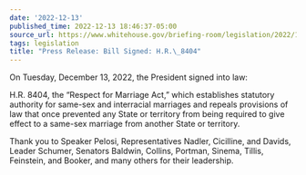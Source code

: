 ```yaml
---
date: '2022-12-13'
published_time: 2022-12-13 18:46:37-05:00
source_url: https://www.whitehouse.gov/briefing-room/legislation/2022/12/13/press-release-bill-signed-h-r-8404/
tags: legislation
title: "Press Release: Bill Signed: H.R.\_8404"
---
```

 
On Tuesday, December 13, 2022, the President signed into law:  
  
H.R. 8404, the “Respect for Marriage Act,” which establishes statutory
authority for same-sex and interracial marriages and repeals provisions
of law that once prevented any State or territory from being required to
give effect to a same-sex marriage from another State or territory.

Thank you to Speaker Pelosi, Representatives Nadler, Cicilline, and
Davids, Leader Schumer, Senators Baldwin, Collins, Portman, Sinema,
Tillis, Feinstein, and Booker, and many others for their leadership.
